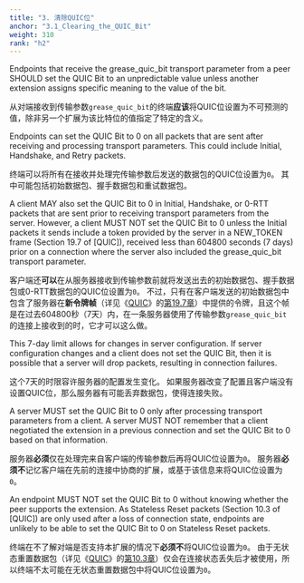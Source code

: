```yaml
---
title: "3. 清除QUIC位"
anchor: "3.1_Clearing_the_QUIC_Bit"
weight: 310
rank: "h2"
---
```


Endpoints that receive the grease_quic_bit transport parameter from a peer SHOULD set the QUIC Bit to an unpredictable value unless another extension assigns specific meaning to the value of the bit.

从对端接收到传输参数`grease_quic_bit`的终端**应该**将QUIC位设置为不可预测的值，除非另一个扩展为该比特位的值指定了特定的含义。

Endpoints can set the QUIC Bit to 0 on all packets that are sent after receiving and processing transport parameters. This could include Initial, Handshake, and Retry packets.

终端可以将所有在接收并处理完传输参数后发送的数据包的QUIC位设置为`0`。
其中可能包括初始数据包、握手数据包和重试数据包。

A client MAY also set the QUIC Bit to 0 in Initial, Handshake, or 0-RTT packets that are sent prior to receiving transport parameters from the server. However, a client MUST NOT set the QUIC Bit to 0 unless the Initial packets it sends include a token provided by the server in a NEW_TOKEN frame (Section 19.7 of [QUIC]), received less than 604800 seconds (7 days) prior on a connection where the server also included the grease_quic_bit transport parameter.

客户端还**可以**在从服务器接收到传输参数前就将发送出去的初始数据包、握手数据包或0-RTT数据包的QUIC位设置为`0`。
不过，只有在客户端发送的初始数据包中包含了服务器在**新令牌帧**（详见《[QUIC]()》的[第19.7章]()）中提供的令牌，且这个帧是在过去604800秒（7天）内，在一条服务器使用了传输参数`grease_quic_bit`的连接上接收到的时，它才可以这么做。

This 7-day limit allows for changes in server configuration. If server configuration changes and a client does not set the QUIC Bit, then it is possible that a server will drop packets, resulting in connection failures.

这个7天的时限容许服务器的配置发生变化。
如果服务器改变了配置且客户端没有设置QUIC位，那么服务器有可能丢弃数据包，使得连接失败。

A server MUST set the QUIC Bit to 0 only after processing transport parameters from a client. A server MUST NOT remember that a client negotiated the extension in a previous connection and set the QUIC Bit to 0 based on that information.

服务器**必须**仅在处理完来自客户端的传输参数后再将QUIC位设置为`0`。
服务器**必须不**记忆客户端在先前的连接中协商的扩展，或基于该信息来将QUIC位设置为`0`。

An endpoint MUST NOT set the QUIC Bit to 0 without knowing whether the peer supports the extension. As Stateless Reset packets (Section 10.3 of [QUIC]) are only used after a loss of connection state, endpoints are unlikely to be able to set the QUIC Bit to 0 on Stateless Reset packets.

终端在不了解对端是否支持本扩展的情况下**必须不**将QUIC位设置为`0`。
由于无状态重置数据包（详见《[QUIC]()》的[第10.3章]()）仅会在连接状态丢失后才被使用，所以终端不太可能在无状态重置数据包中将QUIC位设置为`0`。
